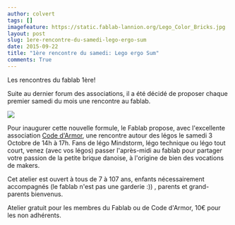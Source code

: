 ```yaml
---
author: colvert
tags: []
imagefeature: https://static.fablab-lannion.org/Lego_Color_Bricks.jpg
layout: post
slug: 1ere-rencontre-du-samedi-lego-ergo-sum
date: 2015-09-22
title: "1ère rencontre du samedi: Lego ergo Sum"
comments: True
---
```

Les rencontres du fablab 1ère!

Suite au dernier forum des associations, il a été décidé de proposer chaque
premier samedi du mois une rencontre au fablab.

![](https://www.netpublic.fr/wp-content/uploads/2014/06/fablab.jpg)

Pour inaugurer cette nouvelle formule, le Fablab propose, avec l'excellente
association [Code d'Armor](https://codedarmor.fr/), une rencontre autour des
légos le samedi 3 Octobre de 14h à 17h. Fans de légo Mindstorm, légo technique
ou légo tout court, venez (avec vos légos) passer l'après-midi au fablab pour
partager votre passion de la petite brique danoise, à l'origine de bien des
vocations de makers.

Cet atelier est ouvert à tous de 7 à 107 ans, enfants nécessairement
accompagnés (le fablab n'est pas une garderie :)) , parents et grand-parents
bienvenus.

Atelier gratuit pour les membres du Fablab ou de Code d'Armor, 10€ pour les
non adhérents.




